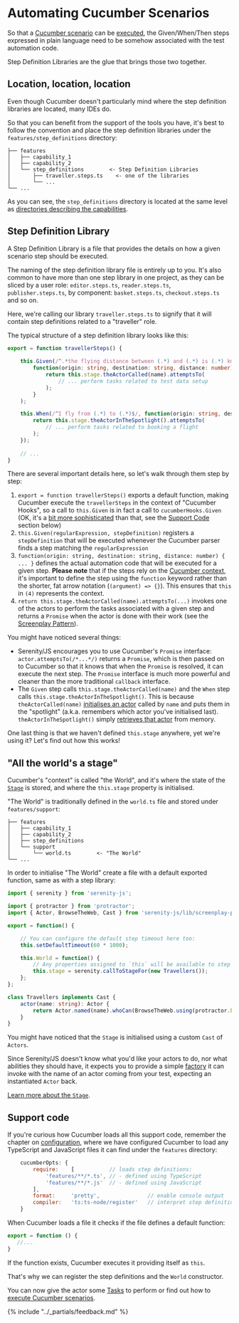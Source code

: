 # Automating Cucumber Scenarios 

So that a [Cucumber scenario](./overview.md) can be [executed](./execution.md), 
the Given/When/Then steps expressed in plain language need to be somehow associated 
with the test automation code. 

Step Definition Libraries are the glue that brings those two together. 

## Location, location, location

Even though Cucumber doesn't particularly mind where the step definition libraries are located, 
many IDEs do.

So that you can benefit from the support of the tools you have, 
it's best to follow the convention and place the step definition libraries
under the `features/step_definitions` directory:

```
├── features
│   ├── capability_1
│   ├── capability_2
│   └── step_definitions        <- Step Definition Libraries
│       ├── traveller.steps.ts    <- one of the libraries
│       └── ...
└── ...
```

As you can see, the `step_definitions` directory is located at the same level as 
[directories describing the capabilities](./overview.md#directory-structure).

## Step Definition Library

A Step Definition Library is a file that provides the details on how a given scenario step should be executed.

The naming of the step definition library file is entirely up to you. It's also common to have more than one step library
in one project, as they can be sliced by a user role: `editor.steps.ts`, `reader.steps.ts`, `publisher.steps.ts`, 
by component: `basket.steps.ts`, `checkout.steps.ts` and so on.

Here, we're calling our library `traveller.steps.ts` to signify that it will contain step definitions related 
to a "traveller" role.

The typical structure of a step definition library looks like this:

```typescript
export = function travellerSteps() {                                            // (1)
    
    this.Given(/^.*the flying distance between (.*) and (.*) is (.*) km$/,      // (2)
        function(origin: string, destination: string, distance: number) {       // (3)
            return this.stage.theActorCalled(name).attemptsTo(                  // (4)
                // ... perform tasks related to test data setup
            );
        }
    );

    this.When(/^I fly from (.*) to (.*)$/, function(origin: string, destination: string) {
        return this.stage.theActorInTheSpotlight().attemptsTo(
            // ... perform tasks related to booking a flight
        );
    });
    
    // ...
}
```

There are several important details here, so let's walk through them step by step:
1. `export = function travellerSteps()` exports a default function, making Cucumber execute the `travellerSteps`
in the context of "Cucumber Hooks", so a call to `this.Given` is in fact a call to `cucumberHooks.Given` 
(OK, it's a [bit more sophisticated](https://github.com/cucumber/cucumber-js/blob/89b17cb33c3a7eda6cd58a405384661b8f2e2f11/src/support_code_library/builder.js#L50)
than that, see the [Support Code](#support-code) section below) 
2. `this.Given(regularExpression, stepDefinition)` registers a `stepDefinition` that will be executed whenever
the Cucumber parser finds a step matching the `regularExpression`
3. `function(origin: string, destination: string, distance: number) { ... }` defines the actual automation code
that will be executed for a given step. **Please note** that if the steps rely
on the [Cucumber context](#all-the-worlds-a-stage), it's important to define the step using
the `function` keyword rather than the shorter, fat arrow notation (`(argument) => {}`). This ensures
that `this` in `(4)` represents the context.
4. `return this.stage.theActorCalled(name).attemptsTo(...)` invokes one of the actors to perform the tasks associated
with a given step and returns a `Promise` when the actor is done with their work 
(see the [Screenplay Pattern](../../design/screenplay-pattern.md)).

You might have noticed several things:
- Serenity/JS encourages you to use Cucumber's `Promise` interface: `actor.attemptsTo(/*...*/)` returns 
a `Promise`, which is then passed on to Cucumber so that it knows that when the `Promise` is resolved, it can execute the
next step. The `Promise` interface is much more 
powerful and cleaner than the more traditional `callback` interface.
- The `Given` step calls `this.stage.theActorCalled(name)` and the `When` step calls `this.stage.theActorInTheSpotlight()`.
This is because `theActorCalled(name)` [initialises an actor](../design/stage.md#instantiating-the-actors) called by `name` 
and puts them in the "spotlight" (a.k.a. remembers which actor you've initialised last). 
`theActorInTheSpotlight()` simply [retrieves that actor](../design/stage.md#working-with-the-actors) from memory. 

One last thing is that we haven't defined `this.stage` anywhere, yet we're using it? Let's find out how this works!

## "All the world's a stage"

Cucumber's "context" is called "the World", and it's where the state of the [`Stage`](../design/stage.md) is stored, 
and where the `this.stage` property is initialised.

"The World" is traditionally defined in the `world.ts` file and stored under `features/support`:

```
├── features
│   ├── capability_1
│   ├── capability_2
│   ├── step_definitions        
│   └── support
│       └── world.ts        <- "The World"
└── ...
```

In order to initialise "The World" create a file with a default exported function, same as with a step library:

```typescript
import { serenity } from 'serenity-js';

import { protractor } from 'protractor';
import { Actor, BrowseTheWeb, Cast } from 'serenity-js/lib/screenplay-protractor';

export = function() {

    // You can configure the default step timeout here too:
    this.setDefaultTimeout(60 * 1000);

    this.World = function() {
        // Any properties assigned to `this` will be available to step definitions:
        this.stage = serenity.callToStageFor(new Travellers());
    };
};

class Travellers implements Cast {
    actor(name: string): Actor {
        return Actor.named(name).whoCan(BrowseTheWeb.using(protractor.browser));
    }
}
```

You might have noticed that the `Stage` is initialised using a custom `Cast` of `Actors`.

Since Serenity/JS doesn't know what you'd like your actors to do, nor what abilities they should have,
it expects you to provide a simple [factory](http://amzn.to/2kiQZ6v) 
it can invoke with the name of an actor coming from your test, expecting
an instantiated `Actor` back.  

[Learn more about the `Stage`](../design/stage.md).

## Support code

If you're curious how Cucumber loads all this support code, 
remember the chapter on [configuration](configuration.md#cucumber),
where we have configured Cucumber to load any TypeScript and JavaScript files it can find under the `features` directory:

```javascript
    cucumberOpts: {
        require:    [           // loads step definitions:
            'features/**/*.ts', // - defined using TypeScript    
            'features/**/*.js'  // - defined using JavaScript
        ], 
        format:     'pretty',               // enable console output
        compiler:   'ts:ts-node/register'   // interpret step definitions as TypeScript
    }
```

When Cucumber loads a file it checks if the file defines a default function:

 ```typescript
export = function () { 
    //... 
}
```

If the function exists, Cucumber executes it providing itself as `this`. 

That's why we can register the step definitions and the `World` constructor.

You can now give the actor some [Tasks](../design/screenplay-pattern.md#task) to perform
or find out how to [execute Cucumber scenarios](./execution.md).

{% include "../_partials/feedback.md" %}
